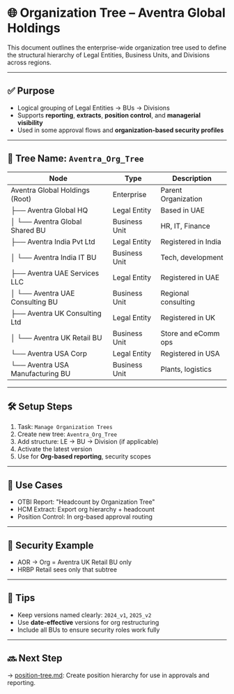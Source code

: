# 🌐 Organization Tree – Aventra Global Holdings

This document outlines the enterprise-wide organization tree used to define the structural hierarchy of Legal Entities, Business Units, and Divisions across regions.

---

## ✅ Purpose

- Logical grouping of Legal Entities → BUs → Divisions
- Supports **reporting**, **extracts**, **position control**, and **managerial visibility**
- Used in some approval flows and **organization-based security profiles**

---

## 🏢 Tree Name: `Aventra_Org_Tree`

| Node                                | Type           | Description                          |
|-------------------------------------|----------------|--------------------------------------|
| Aventra Global Holdings (Root)      | Enterprise     | Parent Organization                  |
| ├── Aventra Global HQ               | Legal Entity   | Based in UAE                         |
| │   └── Aventra Global Shared BU    | Business Unit  | HR, IT, Finance                      |
| ├── Aventra India Pvt Ltd           | Legal Entity   | Registered in India                  |
| │   └── Aventra India IT BU         | Business Unit  | Tech, development                    |
| ├── Aventra UAE Services LLC        | Legal Entity   | Registered in UAE                    |
| │   └── Aventra UAE Consulting BU   | Business Unit  | Regional consulting                  |
| ├── Aventra UK Consulting Ltd       | Legal Entity   | Registered in UK                     |
| │   └── Aventra UK Retail BU        | Business Unit  | Store and eComm ops                  |
| └── Aventra USA Corp                | Legal Entity   | Registered in USA                    |
    └── Aventra USA Manufacturing BU  | Business Unit  | Plants, logistics                    |

---

## 🛠️ Setup Steps

1. Task: `Manage Organization Trees`
2. Create new tree: `Aventra_Org_Tree`
3. Add structure: LE → BU → Division (if applicable)
4. Activate the latest version
5. Use for **Org-based reporting**, security scopes

---

## 📌 Use Cases

- OTBI Report: "Headcount by Organization Tree"
- HCM Extract: Export org hierarchy + headcount
- Position Control: In org-based approval routing

---

## 🔐 Security Example

- AOR → Org = Aventra UK Retail BU only
- HRBP Retail sees only that subtree

---

## 📎 Tips

- Keep versions named clearly: `2024_v1`, `2025_v2`
- Use **date-effective** versions for org restructuring
- Include all BUs to ensure security roles work fully

---

## 🔜 Next Step

→ [position-tree.md](position-tree.md): Create position hierarchy for use in approvals and reporting.
